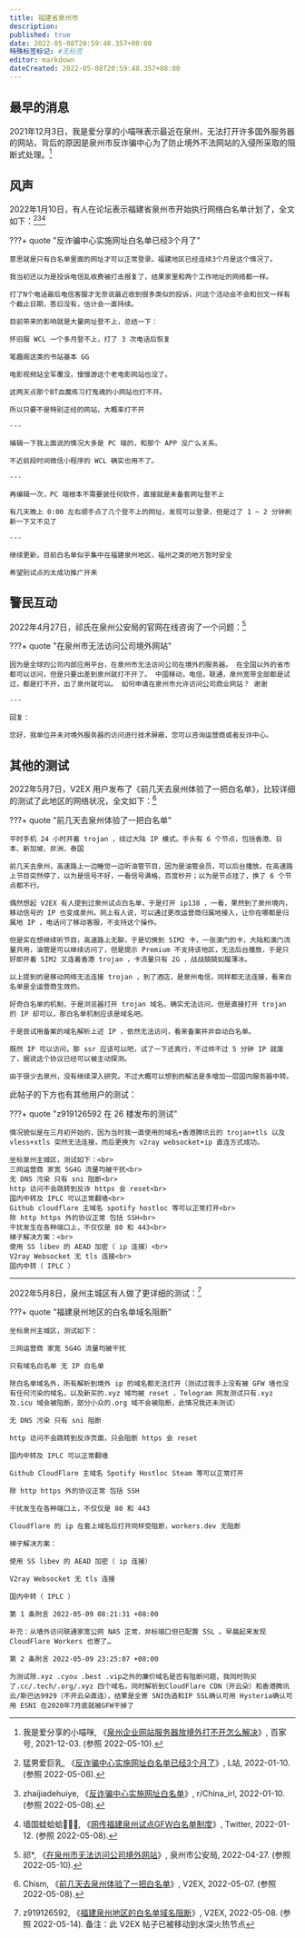 ```yaml
---
title: 福建省泉州市
description:
published: true
date: 2022-05-08T20:59:48.357+08:00
特殊标签标记: #无标签
editor: markdown
dateCreated: 2022-05-08T20:59:48.357+08:00
---
```


## 最早的消息

2021年12月3日，我是爱分享的小喵咪表示最近在泉州，无法打开许多国外服务器的网站，背后的原因是泉州市反诈骗中心为了防止境外不法网站的入侵所采取的阻断式处理。[^tJ6Bf]

[^tJ6Bf]: 我是爱分享的小喵咪, 《[泉州企业网站服务器放境外打不开怎么解决](http://archiveiya74codqgiixo33q62qlrqtkgmcitqx5u2oeqnmn5bpcbiyd.onion/tJ6Bf)》, 百家号, 2021-12-03. (参照 2022-05-10).

## 风声

2022年1月10日，有人在论坛表示福建省泉州市开始执行网络白名单计划了，全文如下：[^463058][^s0hxg4][^809489]

[^463058]: 猛男爱巨乳, 《[反诈骗中心实施网址白名单已经3个月了](https://web.archive.org/web/20220508062226/https://www.lalasky.com/thread-463058.htm)》, L站, 2022-01-10. (参照 2022-05-08).

[^s0hxg4]: zhaijiadehuiye, 《[反诈骗中心实施网址白名单](https://web.archive.org/web/20220110112801/https://www.reddit.com/r/China_irl/comments/s0hxg4/反诈骗中心实施网址白名单/)》, r/China_irl, 2022-01-10. (参照 2022-05-08).

[^809489]: 墙国蛙蛤蛤💙💛🐸, 《[网传福建泉州试点GFW白名单制度](https://twitter.com/GFWfrog/status/1480948909186895873)》, Twitter, 2022-01-12. (参照 2022-05-08).

???+ quote "反诈骗中心实施网址白名单已经3个月了"

    意思就是只有白名单里面的网址才可以正常登录。福建地区已经连续3个月是这个情况了。

    我当初还以为是投诉电信乱收费被打击报复了，结果家里和两个工作地址的网络都一样。

    打了N个电话最后电信客服才无奈说最近收到很多类似的投诉，问这个活动会不会和创文一样有个截止日期，答曰没有，估计会一直持续。

    目前带来的影响就是大量网址登不上，总结一下：

    怀旧服 WCL 一个多月登不上，打了 3 次电话后恢复

    笔趣阁这类的书站基本 GG

    电影视频站全军覆没，慢慢游这个老电影网站也没了。

    这两天点那个BT血魔练习打鬼魂的小网站也打不开。

    所以只要不是特别正经的网站，大概率打不开

    ---

    编辑一下我上面说的情况大多是 PC 端的，和那个 APP 没广么关系。

    不近前段时间微信小程序的 WCL 确实也用不了。

    ---

    再编辑一次，PC 端根本不需要装任何软件，直接就是未备套网址登不上

    有几天晚上 0:00 左右顺手点了几个登不上的网址，发现可以登录，但是过了 1 ~ 2 分钟刷新一下又不见了

    ---

    继续更新，目前白名单似乎集中在福建泉州地区，福州之类的地方暂时安全

    希望别试点的太成功推广开来

## 警民互动

2022年4月27日，祁氏在泉州公安局的官网在线咨询了一个问题：[^169788]

[^169788]: 祁*, 《[在泉州市无法访问公司境外网站](https://web.archive.org/web/20220510100046/http://gaj.quanzhou.gov.cn/hdjl/zxzx/index_6346.htm?id=169788)》, 泉州市公安局, 2022-04-27. (参照 2022-05-10).

???+ quote "在泉州市无法访问公司境外网站"

    因为是全球的公司内部应用平台，在泉州市无法访问公司在境外的服务器。 在全国以外的省市都可以访问，但是只要出差到泉州就打不开了。 中国移动，电信，联通，泉州宽带全部都是试过，都是打不开，出了泉州就可以。 如何申请在泉州市允许访问公司商业网站？ 谢谢
    
    ---
    
    回复：
    
    您好，我单位并未对境外服务器的访问进行技术屏蔽，您可以咨询运营商或者反诈中心。

## 其他的测试

2022年5月7日，V2EX 用户发布了《前几天去泉州体验了一把白名单》，比较详细的测试了此地区的网络状况，全文如下：[^851473]

[^851473]: Chism, 《[前几天去泉州体验了一把白名单](https://web.archive.org/web/20220507153405/https://www.v2ex.com/t/851473)》, V2EX, 2022-05-07. (参照 2022-05-08).

???+ quote "前几天去泉州体验了一把白名单"

    平时手机 24 小时开着 trojan ，绕过大陆 IP 模式。手头有 6 个节点，包括香港、日本、新加坡、非洲、泰国

    前几天去泉州，高速路上一边睡觉一边听油管节目，因为是油管会员，可以后台播放。在高速路上节目突然停了，以为是信号不好，一看信号满格，百度秒开；以为是节点挂了，换了 6 个节点都不行。

    偶然想起 V2EX 有人提到过泉州试点白名单，于是打开 ip138 ，一看，果然到了泉州境内，移动信号的 IP 也变成泉州。网上有人说，可以通过更改运营商归属地接入，让你在哪都是归属地 IP ，电话问了移动客服，不支持这个操作。

    但是实在想继续听节目，高速路上无聊，于是切换到 SIM2 卡，一张澳门的卡，大陆和澳门流量共用，油管是可以继续访问了，但是提示 Premium 不支持该地区，无法后台播放，于是只好即开着 SIM2 又连着香港 trojan ，卡流量只有 2G ，战战兢兢如履薄冰。

    以上提到的是移动网络无法连接 trojan ，到了酒店，是泉州电信，同样都无法连接，看来白名单是全运营商生效的。

    好奇白名单的机制，于是浏览器打开 trojan 域名，确实无法访问，但是直接打开 trojan 的 IP 却可以，那白名单机制应该是域名吧。

    于是尝试用备案的域名解析上述 IP ，依然无法访问，看来备案并非自动白名单。

    既然 IP 可以访问，那 ssr 应该可以吧，试了一下还真行，不过帅不过 5 分钟 IP 就废了，据说这个协议已经可以被主动探测。

    由于很少去泉州，没有继续深入研究。不过大概可以想到的解法是多增加一层国内服务器中转。

此帖子的下方也有其他用户的测试：

???+ quote "z919126592 在 26 楼发布的测试"

    情况貌似是在三月初开始的，因为当时我一直使用的域名+香港腾讯云的 trojan+tls 以及 vless+xtls 突然无法连接，而后更换为 v2ray websocket+ip 直连方式成功。

    坐标泉州主城区，测试如下：<br>
    三网运营商 家宽 5G4G 流量均被干扰<br>
    无 DNS 污染 只有 sni 阻断<br>
    http 访问不会跳转到反诈 https 会 reset<br>
    国内中转及 IPLC 可以正常翻墙<br>
    Github cloudflare 主域名 spotify hostloc 等可以正常打开<br>
    除 http https 外的协议正常 包括 SSH<br>
    干扰发生在各种端口上，不仅仅是 80 和 443<br>
    梯子解决方案：<br>
    使用 SS libev 的 AEAD 加密（ ip 连接）<br>
    V2ray Websocket 无 tls 连接<br>
    国内中转（ IPLC ）

---

2022年5月8日，泉州主城区有人做了更详细的测试：[^851525]

[^851525]: z919126592, 《[福建泉州地区的白名单域名阻断](https://archive.ph/CZnI6 "https://www.v2ex.com/t/851525")》, V2EX, 2022-05-08. (参照 2022-05-14). 备注：此 V2EX 帖子已被移动到水深火热节点

???+ quote "福建泉州地区的白名单域名阻断"

    坐标泉州主城区，测试如下：

    三网运营商 家宽 5G4G 流量均被干扰

    只有域名白名单 无 IP 白名单

    除白名单域名外，所有解析到境外 ip 的域名都无法打开（测试过我手上没有被 GFW 墙也没有任何污染的域名，以及新买的.xyz 域均被 reset ，Telegram 网友测试只有.xyz 及.icu 域会被阻断，部分小众的.org 域不会被阻断，此情况我还未测试）

    无 DNS 污染 只有 sni 阻断

    http 访问不会跳转到反诈页面，只会阻断 https 会 reset

    国内中转及 IPLC 可以正常翻墙

    Github CloudFlare 主域名 Spotify Hostloc Steam 等可以正常打开

    除 http https 外的协议正常 包括 SSH

    干扰发生在各种端口上，不仅仅是 80 和 443

    Cloudflare 的 ip 在套上域名后打开同样受阻断，workers.dev 无阻断

    梯子解决方案：

    使用 SS libev 的 AEAD 加密（ ip 连接）

    V2ray Websocket 无 tls 连接

    国内中转（ IPLC ）

    第 1 条附言 2022-05-09 08:21:31 +08:00

    补充：从墙外访问联通家宽公网 NAS 正常，非标端口但已配置 SSL 。早晨起来发现 CloudFlare Workers 也寄了…

    第 2 条附言 2022-05-09 23:25:07 +08:00

    为测试除.xyz .cyou .best .vip之外的廉价域名是否有阻断问题，我同时购买了.cc/.tech/.org/.xyz 四个域名，同时解析到CloudFlare CDN（开云朵）和香港腾讯云/斯巴达9929（不开云朵直连），结果是全寄 SNI伪造和IP SSL确认可用 Hysteria确认可用 ESNI 在2020年7月底就被GFW干掉了
